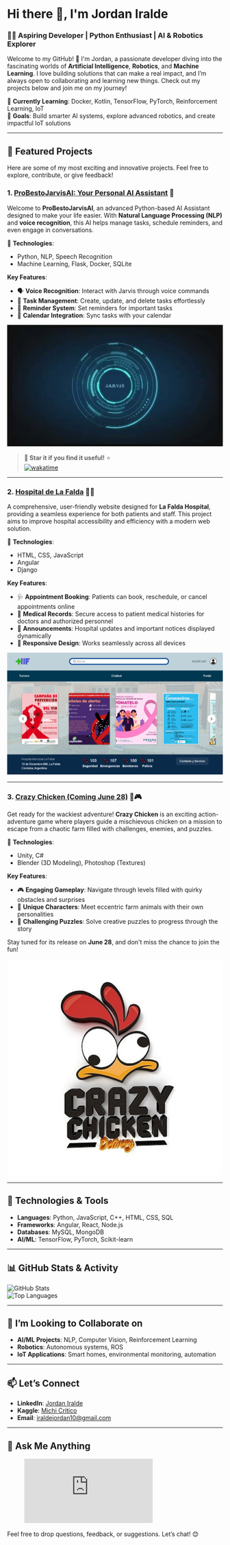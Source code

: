 # Hi there 👋, I'm **Jordan Iralde**  

### 🧑‍💻 **Aspiring Developer** | Python Enthusiast | AI & Robotics Explorer  

Welcome to my GitHub! 🚀 I'm Jordan, a passionate developer diving into the fascinating worlds of **Artificial Intelligence**, **Robotics**, and **Machine Learning**. I love building solutions that can make a real impact, and I’m always open to collaborating and learning new things. Check out my projects below and join me on my journey!

🌟 **Currently Learning**: Docker, Kotlin, TensorFlow, PyTorch, Reinforcement Learning, IoT  
🎯 **Goals**: Build smarter AI systems, explore advanced robotics, and create impactful IoT solutions  

---

## 🚀 **Featured Projects**  

Here are some of my most exciting and innovative projects. Feel free to explore, contribute, or give feedback!  

### 1. **[ProBestoJarvisAI: Your Personal AI Assistant](https://github.com/Jordan-Iralde/ProBestoJarvisAI)** 🤖  

Welcome to **ProBestoJarvisAI**, an advanced Python-based AI Assistant designed to make your life easier. With **Natural Language Processing (NLP)** and **voice recognition**, this AI helps manage tasks, schedule reminders, and even engage in conversations.  

🔧 **Technologies**:  
- Python, NLP, Speech Recognition  
- Machine Learning, Flask, Docker, SQLite  

**Key Features**:  
- 🗣️ **Voice Recognition**: Interact with Jarvis through voice commands  
- 📝 **Task Management**: Create, update, and delete tasks effortlessly  
- 🔔 **Reminder System**: Set reminders for important tasks  
- 📅 **Calendar Integration**: Sync tasks with your calendar  

![ProBestoJarvisAI](jarvis.jpg)  
> **🌟 Star it if you find it useful!** ⭐  
[![wakatime](https://wakatime.com/badge/user/24a66571-28fb-493e-90b7-dafc0e06d743/project/74a18be4-b750-490e-8865-23ecf2c0a259.svg)](https://wakatime.com/badge/user/24a66571-28fb-493e-90b7-dafc0e06d743/project/74a18be4-b750-490e-8865-23ecf2c0a259)
---

### 2. **[Hospital de La Falda](https://github.com/Teresani/Integracio_de_paginas)** 🏥🌐  

A comprehensive, user-friendly website designed for **La Falda Hospital**, providing a seamless experience for both patients and staff. This project aims to improve hospital accessibility and efficiency with a modern web solution.  

🔧 **Technologies**:  
- HTML, CSS, JavaScript  
- Angular
- Django

**Key Features**:  
- 🩺 **Appointment Booking**: Patients can book, reschedule, or cancel appointments online  
- 📄 **Medical Records**: Secure access to patient medical histories for doctors and authorized personnel  
- 📢 **Announcements**: Hospital updates and important notices displayed dynamically  
- 📱 **Responsive Design**: Works seamlessly across all devices  

![HospitalWeb](PaginadelHospital.png)  

---

### 3. **[Crazy Chicken (Coming June 28)](https://github.com/Jordan-Iralde/CrazyChicken)** 🐔🎮  

Get ready for the wackiest adventure! **Crazy Chicken** is an exciting action-adventure game where players guide a mischievous chicken on a mission to escape from a chaotic farm filled with challenges, enemies, and puzzles.  

🔧 **Technologies**:  
- Unity, C#  
- Blender (3D Modeling), Photoshop (Textures)  

**Key Features**:  
- 🎮 **Engaging Gameplay**: Navigate through levels filled with quirky obstacles and surprises  
- 🐓 **Unique Characters**: Meet eccentric farm animals with their own personalities  
- 🧩 **Challenging Puzzles**: Solve creative puzzles to progress through the story  

Stay tuned for its release on **June 28**, and don't miss the chance to join the fun!  

![CrazyChicken](crazy_chicken.png)  

---

## 🔧 **Technologies & Tools**  

- **Languages**: Python, JavaScript, C++, HTML, CSS, SQL  
- **Frameworks**: Angular, React, Node.js  
- **Databases**: MySQL, MongoDB
- **AI/ML**: TensorFlow, PyTorch, Scikit-learn   

---

## 📊 **GitHub Stats & Activity**  

![GitHub Stats](https://github-readme-stats.vercel.app/api?username=Jordan-Iralde&show_icons=true&theme=radical)  
![Top Languages](https://github-readme-stats.vercel.app/api/top-langs/?username=Jordan-Iralde&theme=radical&layout=compact&langs_count=8)  

---

## 🌱 **I’m Looking to Collaborate on**  

- **AI/ML Projects**: NLP, Computer Vision, Reinforcement Learning  
- **Robotics**: Autonomous systems, ROS  
- **IoT Applications**: Smart homes, environmental monitoring, automation  

---

## 📫 **Let’s Connect**  

- **LinkedIn**: [Jordan Iralde](https://www.linkedin.com/in/jordan-iralde/)  
- **Kaggle**: [Michi Critico](https://kaggle.com/michi)  
- **Email**: [iraldejordan10@gmail.com](mailto:iraldejordan10@gmail.com)  

---

## 💬 **Ask Me Anything**  
<figure><embed src="https://wakatime.com/share/@24a66571-28fb-493e-90b7-dafc0e06d743/a98f7731-5398-4444-ae26-8d0a49a2adc9.svg"></embed></figure>

Feel free to drop questions, feedback, or suggestions. Let’s chat! 😊  
